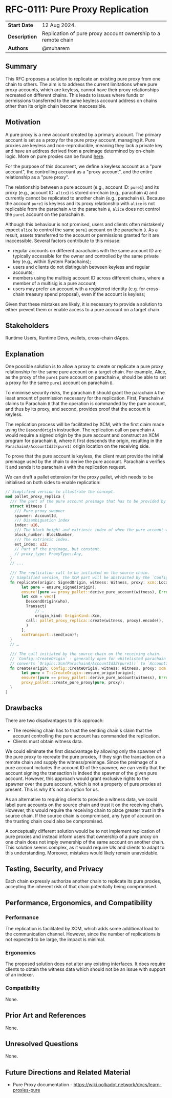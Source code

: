# RFC-0111: Pure Proxy Replication

|                 |                                                                                             |
| --------------- | ------------------------------------------------------------------------------------------- |
| **Start Date**  | 12 Aug 2024.                                                                            |
| **Description** | Replication of pure proxy account ownership to a remote chain                                                                   |
| **Authors**     |  @muharem                                                                                           |

## Summary

This RFC proposes a solution to replicate an existing pure proxy from one chain to others. The aim is to address the current limitations where pure proxy accounts, which are keyless, cannot have their proxy relationships recreated on different chains. This leads to issues where funds or permissions transferred to the same keyless account address on chains other than its origin chain become inaccessible.

## Motivation

A pure proxy is a new account created by a primary account. The primary account is set as a proxy for the pure proxy account, managing it. Pure proxies are keyless and non-reproducible, meaning they lack a private key and have an address derived from a preimage determined by on-chain logic. More on pure proxies can be found [here](https://wiki.polkadot.network/docs/learn-proxies-pure).

For the purpose of this document, we define a keyless account as a "pure account", the controlling account as a "proxy account", and the entire relationship as a "pure proxy".

The relationship between a pure account (e.g., account ID: `pure1`) and its proxy (e.g., account ID: `alice`) is stored on-chain (e.g., parachain `A`) and currently cannot be replicated to another chain (e.g., parachain `B`). Because the account `pure1` is keyless and its proxy relationship with `alice` is not replicable from the parachain `A` to the parachain `B`, `alice` does not control the `pure1` account on the parachain `B`.

Although this behaviour is not promised, users and clients often mistakenly expect `alice` to control the same `pure1` account on the parachain `B`. As a result, assets transferred to the account or permissions granted for it are inaccessible. Several factors contribute to this misuse:
- regular accounts on different parachains with the same account ID are typically accessible for the owner and controlled by the same private key (e.g., within System Parachains);
- users and clients do not distinguish between keyless and regular accounts;
- members using the multisig account ID across different chains, where a member of a multisig is a pure account;
- users may prefer an account with a registered identity (e.g. for cross-chain treasury spend proposal), even if the account is keyless;

Given that these mistakes are likely, it is necessary to provide a solution to either prevent them or enable access to a pure account on a target chain.

## Stakeholders

Runtime Users, Runtime Devs, wallets, cross-chain dApps.

## Explanation

One possible solution is to allow a proxy to create or replicate a pure proxy relationship for the same pure account on a target chain. For example, Alice, as the proxy of the `pure1` pure account on parachain `A`, should be able to set a proxy for the same `pure1` account on parachain `B`.

To minimise security risks, the parachain `B` should grant the parachain `A` the least amount of permission necessary for the replication. First, Parachain `A` claims to Parachain `B` that the operation is commanded by the pure account, and thus by its proxy, and second, provides proof that the account is keyless.

The replication process will be facilitated by XCM, with the first claim made using the `DescendOrigin` instruction. The replication call on parachain `A` would require a signed origin by the pure account and construct an XCM program for parachain `B`, where it first descends the origin, resulting in the `ParachainA/AccountId32(pure1)` origin location on the receiving side.

To prove that the pure account is keyless, the client must provide the initial preimage used by the chain to derive the pure account. Parachain `A` verifies it and sends it to parachain `B` with the replication request.

We can draft a pallet extension for the proxy pallet, which needs to be initialised on both sides to enable replication:

``` rust 
// Simplified version to illustrate the concept.
mod pallet_proxy_replica {
  /// The part of the pure account preimage that has to be provided by a client.
  struct Witness {
    /// Pure proxy swapner
    spawner: AccountId,
    /// Disambiguation index
    index: u16,
    /// The block height and extrinsic index of when the pure account was created.  
    block_number: BlockNumber,
    /// The extrinsic index.
    ext_index: u32,
    // Part of the preimage, but constant.
    // proxy_type: ProxyType::Any,
  } 
  // ...
  
  /// The replication call to be initiated on the source chain.
  // Simplified version, the XCM part will be abstracted by the `Config` trait.
  fn replicate(origin: SignedOrigin, witness: Witness, proxy: xcm::Location) -> ... {
       let pure = ensure_signed(origin);
       ensure!(pure == proxy_pallet::derive_pure_account(witness), Error::NotPureAccount);
       let xcm = vec![
         DescendOrigin(who),
         Transact(
             // …
             origin_kind: OriginKind::Xcm,
	     call: pallet_proxy_replica::create(witness, proxy).encode(),
         )
       ];
       xcmTransport::send(xcm)?;
  }
  // …
  
  /// The call initiated by the source chain on the receiving chain.
  // `Config::CreateOrigin` - generally open for whitelisted parachain IDs and 
  // converts `Origin::Xcm(ParachainA/AccountId32(pure1))` to `AccountID(pure1)`.
  fn create(origin: Config::CreateOrigin, witness: Witness, proxy: xcm::Location) -> ... {
       let pure = T::CreateOrigin::ensure_origin(origin);
       ensure!(pure == proxy_pallet::derive_pure_account(witness), Error::NotPureAccount);
       proxy_pallet::create_pure_proxy(pure, proxy);
  }
}

```

## Drawbacks

There are two disadvantages to this approach:
- The receiving chain has to trust the sending chain's claim that the account controlling the pure account has commanded the replication.
- Clients must obtain witness data.

We could eliminate the first disadvantage by allowing only the spawner of the pure proxy to recreate the pure proxies, if they sign the transaction on a remote chain and supply the witness/preimage. Since the preimage of a pure account includes the account ID of the spawner, we can verify that the account signing the transaction is indeed the spawner of the given pure account. However, this approach would grant exclusive rights to the spawner over the pure account, which is not a property of pure proxies at present. This is why it's not an option for us.

As an alternative to requiring clients to provide a witness data, we could label pure accounts on the source chain and trust it on the receiving chain. However, this would require the receiving chain to place greater trust in the source chain. If the source chain is compromised, any type of account on the trusting chain could also be compromised.

A conceptually different solution would be to not implement replication of pure proxies and instead inform users that ownership of a pure proxy on one chain does not imply ownership of the same account on another chain. This solution seems complex, as it would require UIs and clients to adapt to this understanding. Moreover, mistakes would likely remain unavoidable.

## Testing, Security, and Privacy

Each chain expressly authorize another chain to replicate its pure proxies, accepting the inherent risk of that chain potentially being compromised.

## Performance, Ergonomics, and Compatibility

### Performance

The replication is facilitated by XCM, which adds some additional load to the communication channel. However, since the number of replications is not expected to be large, the impact is minimal.

### Ergonomics

The proposed solution does not alter any existing interfaces. It does require clients to obtain the witness data which should not be an issue with support of an indexer. 

### Compatibility

None.

## Prior Art and References

None.

## Unresolved Questions

None.

## Future Directions and Related Material

- Pure Proxy documentation - https://wiki.polkadot.network/docs/learn-proxies-pure

